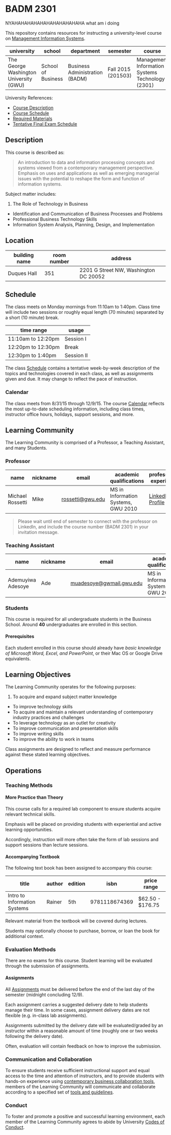 # BADM 2301

NYAHAHAHAHAHAHAHAHAHAHAHA
what am i doing

This repository contains resources for instructing a university-level course on [Management Information Systems](https://en.wikipedia.org/wiki/Management_information_system).

university | school | department | semester | course | section | credits
--- | --- | --- | --- | --- | --- | ---
The George Washington University (GWU) | School of Business | Business Administration (BADM) | Fall 2015 (201503)| Management Information Systems Technology (2301) | Monday Mornings (11) | 3

University References:

 + [Course Description](http://bulletin.gwu.edu/search/?P=BADM+2301)
 + [Course Schedule](http://my.gwu.edu/mod/pws/courses.cfm?campId=1&termId=201503&subjId=BADM)
 + [Required Materials](http://www.bkstr.com/webapp/wcs/stores/servlet/booklookServlet?bookstore_id-1=122&term_id-1=201503&div-1=&dept-1=BADM&course-1=2301&section-1=11)
 + [Tentative Final Exam Schedule](https://registrar.gwu.edu/sites/registrar.gwu.edu/files/downloads/Fall2015TentativeExams.pdf)

## Description

This course is described as:

> An introduction to data and information processing concepts and systems
 viewed from a contemporary management perspective.
 Emphasis on uses and applications as well as
 emerging managerial issues with the potential to reshape the form and function of information systems.

Subject matter includes:

 1. The Role of Technology in Business
 * Identification and Communication of Business Processes and Problems
 * Professional Business Technology Skills
 * Information System Analysis, Planning, Design, and Implementation

## Location

building name | room number | address
--- | --- | ---
Duques Hall |  351 | 2201 G Street NW, Washington DC 20052

## Schedule

The class meets on Monday mornings from 11:10am to 1:40pm.
 Class time will include two sessions or roughly equal length (70 minutes)
 separated by a short (10 minute) break.

time range | usage
--- | ---
11:10am to 12:20pm | Session I
12:20pm to 12:30pm | Break
12:30pm to 1:40pm | Session II

The class [Schedule](SCHEDULE.md) contains a tentative
 week-by-week description of the topics and technologies covered in each class,
 as well as assignments given and due.
 It may change to reflect the pace of instruction.

### Calendar

The class meets from 8/31/15 through 12/9/15.
 The course [Calendar](CALENDAR.md) reflects the most up-to-date scheduling information,
 including class times, instructor office hours, holidays, support sessions, and more.

## Learning Community

The Learning Community is comprised of a Professor, a Teaching Assistant, and many Students.

### Professor

name | nickname | email | academic qualifications | professional experience | email preferences
--- | --- | --- | --- | --- | ---
Michael Rossetti | Mike | [rossetti@gwu.edu](mailto:rossetti@gwu.edu) | MS in Information Systems, GWU 2010 | [LinkedIn Profile](https://www.linkedin.com/in/mikerossetti) | 48-72 hour response grace period

> Please wait until end of semester to connect with the professor on LinkedIn, and include the course number (BADM 2301) in your invitation message.

### Teaching Assistant

name | nickname | email | academic qualifications | email preferences
--- | --- | --- | --- | ---
Ademuyiwa Adesoye | Ade | [muadesoye@gwmail.gwu.edu](mailto:muadesoye@gwmail.gwu.edu) | MS in Information Systems, GWU 2016 | 24 hour response grace period

### Students

This course is required for all undergraduate students in the Business School.
 Around **40** undergraduates are enrolled in this section.

#### Prerequisites

Each student enrolled in this course should already have *basic knowledge of Microsoft Word, Excel, and PowerPoint*, or their Mac OS or Google Drive equivalents.

## Learning Objectives

The Learning Community operates for the following purposes:

 1. To acquire and expand subject matter knowledge
 * To improve technology skills
 * To acquire and maintain a relevant understanding of contemporary industry practices and challenges
 * To leverage technology as an outlet for creativity
 * To improve communication and presentation skills
 * To improve writing skills
 * To improve the ability to work in teams

Class assignments are designed to reflect and measure performance against
 these stated learning objectives.

## Operations

### Teaching Methods

#### More Practice than Theory

This course calls for a required lab component to ensure students acquire relevant technical skills.

Emphasis will be placed on providing students with experiential and active learning opportunities.

Accordingly, instruction will more often take the form of lab sessions and support sessions than lecture sessions.

#### Accompanying Textbook

The following text book has been assigned to accompany this course:

title | author | edition | isbn | price range
--- | --- | --- | --- | ---
Intro to Information Systems | Rainer | 5th | 9781118674369 | $62.50 - $176.75

Relevant material from the textbook will be covered during lectures.

Students may optionally choose to purchase, borrow, or loan the book
 for additional context.

### Evaluation Methods

There are no exams for this course.
 Student learning will be evaluated through the submission of assignments.

#### Assignments

All [Assignments](ASSIGNMENTS.md) must be delivered
 before the end of the last day of the semester (midnight concluding 12/9).

Each assignment carries a suggested delivery date to help students manage their time.
 In some cases, assignment delivery dates are not flexible (e.g. in-class lab assignments).

Assignments submitted by the delivery date
 will be evaluated/graded by an instructor
 within a reasonable amount of time (roughly one or two weeks following the delivery date).

Often, evaluation will contain
 feedback on how to improve the submission.

### Communication and Collaboration

To ensure students receive sufficient instructional support
 and equal access to the time and attention of instructors,
 and to provide students with hands-on experience using [contemporary business collaboration tools](http://www.theatlantic.com/technology/archive/2015/07/the-secret-startup-saved-healthcare-gov-the-worst-website-in-america/397784/),
 members of the Learning Community will communicate and collaborate according to a specified set of [tools and guidelines](COMMUNICATIONS.md).

### Conduct

To foster and promote a positive and successful learning environment,
 each member of the Learning Community agrees to abide by University [Codes of Conduct](CONDUCT.md).
